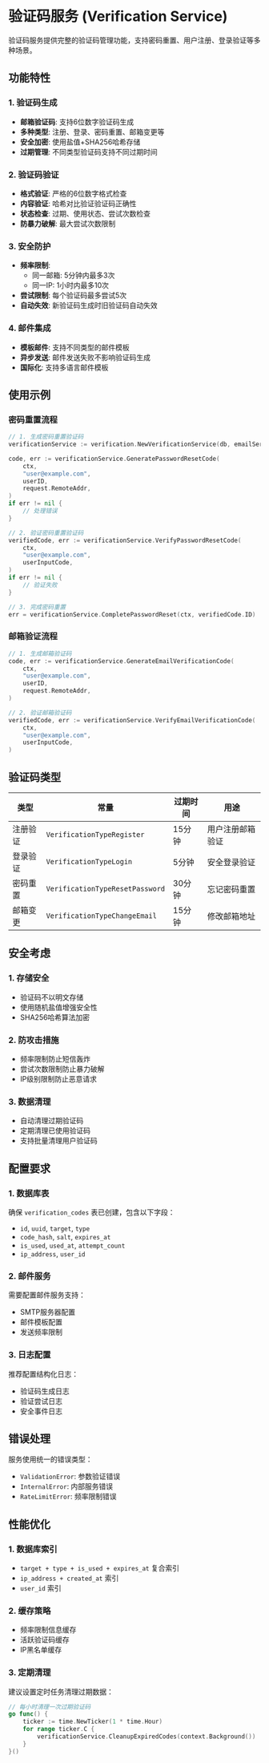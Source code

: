 # 验证码服务 (Verification Service)

验证码服务提供完整的验证码管理功能，支持密码重置、用户注册、登录验证等多种场景。

## 功能特性

### 1. 验证码生成
- **邮箱验证码**: 支持6位数字验证码生成
- **多种类型**: 注册、登录、密码重置、邮箱变更等
- **安全加密**: 使用盐值+SHA256哈希存储
- **过期管理**: 不同类型验证码支持不同过期时间

### 2. 验证码验证
- **格式验证**: 严格的6位数字格式检查
- **内容验证**: 哈希对比验证验证码正确性
- **状态检查**: 过期、使用状态、尝试次数检查
- **防暴力破解**: 最大尝试次数限制

### 3. 安全防护
- **频率限制**: 
  - 同一邮箱: 5分钟内最多3次
  - 同一IP: 1小时内最多10次
- **尝试限制**: 每个验证码最多尝试5次
- **自动失效**: 新验证码生成时旧验证码自动失效

### 4. 邮件集成
- **模板邮件**: 支持不同类型的邮件模板
- **异步发送**: 邮件发送失败不影响验证码生成
- **国际化**: 支持多语言邮件模板

## 使用示例

### 密码重置流程

```go
// 1. 生成密码重置验证码
verificationService := verification.NewVerificationService(db, emailService, logger)

code, err := verificationService.GeneratePasswordResetCode(
    ctx, 
    "user@example.com", 
    userID, 
    request.RemoteAddr,
)
if err != nil {
    // 处理错误
}

// 2. 验证密码重置验证码
verifiedCode, err := verificationService.VerifyPasswordResetCode(
    ctx,
    "user@example.com",
    userInputCode,
)
if err != nil {
    // 验证失败
}

// 3. 完成密码重置
err = verificationService.CompletePasswordReset(ctx, verifiedCode.ID)
```

### 邮箱验证流程

```go
// 1. 生成邮箱验证码
code, err := verificationService.GenerateEmailVerificationCode(
    ctx,
    "user@example.com",
    userID,
    request.RemoteAddr,
)

// 2. 验证邮箱验证码
verifiedCode, err := verificationService.VerifyEmailVerificationCode(
    ctx,
    "user@example.com",
    userInputCode,
)
```

## 验证码类型

| 类型 | 常量 | 过期时间 | 用途 |
|------|------|----------|------|
| 注册验证 | `VerificationTypeRegister` | 15分钟 | 用户注册邮箱验证 |
| 登录验证 | `VerificationTypeLogin` | 5分钟 | 安全登录验证 |
| 密码重置 | `VerificationTypeResetPassword` | 30分钟 | 忘记密码重置 |
| 邮箱变更 | `VerificationTypeChangeEmail` | 15分钟 | 修改邮箱地址 |

## 安全考虑

### 1. 存储安全
- 验证码不以明文存储
- 使用随机盐值增强安全性
- SHA256哈希算法加密

### 2. 防攻击措施
- 频率限制防止短信轰炸
- 尝试次数限制防止暴力破解
- IP级别限制防止恶意请求

### 3. 数据清理
- 自动清理过期验证码
- 定期清理已使用验证码
- 支持批量清理用户验证码

## 配置要求

### 1. 数据库表
确保 `verification_codes` 表已创建，包含以下字段：
- `id`, `uuid`, `target`, `type`
- `code_hash`, `salt`, `expires_at`
- `is_used`, `used_at`, `attempt_count`
- `ip_address`, `user_id`

### 2. 邮件服务
需要配置邮件服务支持：
- SMTP服务器配置
- 邮件模板配置
- 发送频率限制

### 3. 日志配置
推荐配置结构化日志：
- 验证码生成日志
- 验证尝试日志
- 安全事件日志

## 错误处理

服务使用统一的错误类型：
- `ValidationError`: 参数验证错误
- `InternalError`: 内部服务错误
- `RateLimitError`: 频率限制错误

## 性能优化

### 1. 数据库索引
- `target + type + is_used + expires_at` 复合索引
- `ip_address + created_at` 索引
- `user_id` 索引

### 2. 缓存策略
- 频率限制信息缓存
- 活跃验证码缓存
- IP黑名单缓存

### 3. 定期清理
建议设置定时任务清理过期数据：
```go
// 每小时清理一次过期验证码
go func() {
    ticker := time.NewTicker(1 * time.Hour)
    for range ticker.C {
        verificationService.CleanupExpiredCodes(context.Background())
    }
}()
```
